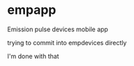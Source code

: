 # empapp
Emission pulse devices mobile app

trying to commit into empdevices directly

I'm done with that